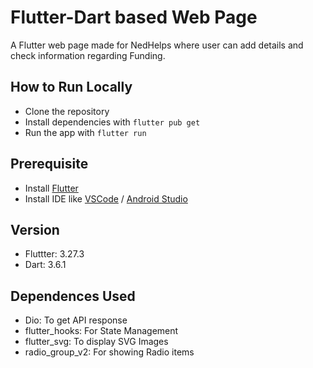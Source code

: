 # Flutter-Dart based Web Page

A Flutter web page made for NedHelps where user can add details and check information regarding Funding.

## How to Run Locally
- Clone the repository
- Install dependencies with `flutter pub get`
- Run the app with `flutter run`

## Prerequisite
- Install [Flutter](https://docs.flutter.dev/get-started/install)
- Install IDE like [VSCode](https://code.visualstudio.com/download) / [Android Studio](https://developer.android.com/studio)
  
## Version
- Fluttter: 3.27.3
- Dart: 3.6.1

## Dependences Used
- Dio: To get API response
- flutter_hooks: For State Management
- flutter_svg: To display SVG Images
- radio_group_v2: For showing Radio items